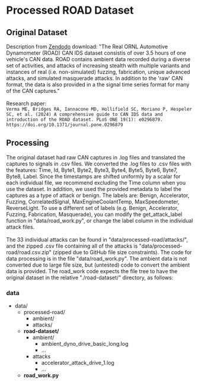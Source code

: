 # Processed ROAD Dataset

## Original Dataset
Description from [Zendodo](https://zenodo.org/records/10462796) download: "The Real ORNL Automotive Dynamometer (ROAD) CAN IDS dataset consistis of over 3.5 hours of one vehicle's CAN data. ROAD contains ambient data recorded during a diverse set of activities, and attacks of increasing stealth with multiple variants and instances of real (i.e. non-simulated) fuzzing, fabrication, unique advanced attacks, and simulated masquerade attacks. In addition to the 'raw' CAN format, the data is also provided in a the signal time series format for many of the CAN captures." \
\
Research paper: \
```Verma ME, Bridges RA, Iannacone MD, Hollifield SC, Moriano P, Hespeler SC, et al. (2024) A comprehensive guide to CAN IDS data and introduction of the ROAD dataset. PLoS ONE 19(1): e0296879. https://doi.org/10.1371/journal.pone.0296879```

## Processing
The original dataset had raw CAN captures in .log files and translated the captures to signals in .csv files. 
We converted the .log files to .csv files with the features: Time, Id, Byte1, Byte2, Byte3, Byte4, Byte5, Byte6, Byte7, Byte8, Label. 
Since the timestamps are shifted uniformly by a scalar for each individual file, we recommend excluding the Time column when you use the dataset.
In addition, we used the provided metadata to label the captures as a type of attack or benign. 
The labels are: Benign, Accelerator, Fuzzing, CorrelatedSignal, MaxEngineCoolantTemp, MaxSpeedometer, ReverseLight. 
To use a different set of labels (e.g. Benign, Accelerator, Fuzzing, Fabrication, Masquerade), you can modify the get_attack_label function in "data/road_work.py", or change the label column in the individual attack files. \
\
The 33 individual attacks can be found in "data/processed-road/attacks/", and the zipped .csv file containing all of the attacks is "data/processed-road/road.csv.zip" (zipped due to GitHub file size constraints).
The code for data processing is in the file "data/road_work.py". The ambient data is not converted due to large file size, but (untested) code to convert the ambient data is provided.
The road_work code expects the file tree to have the original dataset in the relative "./road-dataset/" directory, as follows:
### data
* data/
  * processed-road/
    * ambient/
    * attacks/
  * **road-dataset/**
    * ambient/
      * ambient_dyno_drive_basic_long.log
      * ...
    * attacks
      * accelerator_attack_drive_1.log
      * ...
  * **road_work.py**
